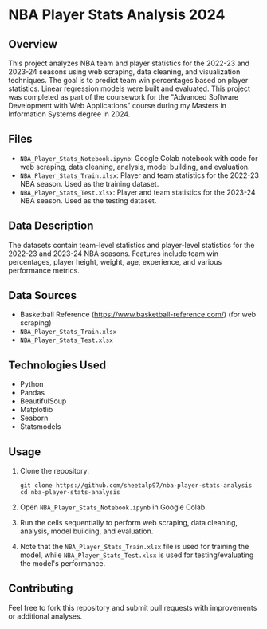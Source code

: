 # NBA Player Stats Analysis 2024

## Overview

This project analyzes NBA team and player statistics for the 2022-23 and 2023-24 seasons using web scraping, data cleaning, and visualization techniques. The goal is to predict team win percentages based on player statistics. Linear regression models were built and evaluated. This project was completed as part of the coursework for the "Advanced Software Development with Web Applications" course during my Masters in Information Systems degree in 2024.

## Files

*   `NBA_Player_Stats_Notebook.ipynb`: Google Colab notebook with code for web scraping, data cleaning, analysis, model building, and evaluation.
*   `NBA_Player_Stats_Train.xlsx`: Player and team statistics for the 2022-23 NBA season. Used as the training dataset.
*   `NBA_Player_Stats_Test.xlsx`: Player and team statistics for the 2023-24 NBA season. Used as the testing dataset.

## Data Description

The datasets contain team-level statistics and player-level statistics for the 2022-23 and 2023-24 NBA seasons. Features include team win percentages, player height, weight, age, experience, and various performance metrics.

## Data Sources

*   Basketball Reference (https://www.basketball-reference.com/) (for web scraping)
*   `NBA_Player_Stats_Train.xlsx`
*   `NBA_Player_Stats_Test.xlsx`

## Technologies Used

*   Python
*   Pandas
*   BeautifulSoup
*   Matplotlib
*   Seaborn
*   Statsmodels

## Usage

1.  Clone the repository:

    ```
    git clone https://github.com/sheetalp97/nba-player-stats-analysis
    cd nba-player-stats-analysis
    ```

2.  Open `NBA_Player_Stats_Notebook.ipynb` in Google Colab.
3.  Run the cells sequentially to perform web scraping, data cleaning, analysis, model building, and evaluation.
4.  Note that the `NBA_Player_Stats_Train.xlsx` file is used for training the model, while `NBA_Player_Stats_Test.xlsx` is used for testing/evaluating the model's performance.

## Contributing

Feel free to fork this repository and submit pull requests with improvements or additional analyses.

